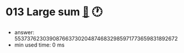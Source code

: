 013 Large sum [:link:](http://projecteuler.net/problem=13)  :clock1:
========================

- answer: 5537376230390876637302048746832985971773659831892672 
- min used time: 0 ms

